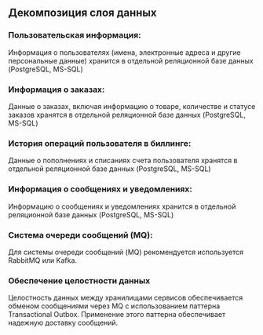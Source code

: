 ## Декомпозиция слоя данных

### Пользовательская информация:

Информация о пользователях (имена, электронные адреса и другие персональные данные) хранится в отдельной реляционной базе данных (PostgreSQL, MS-SQL)

### Информация о заказах:

Данные о заказах, включая информацию о товаре, количестве и статусе заказов хранятся в отдельной реляционной базе данных (PostgreSQL, MS-SQL)

### История операций пользователя в биллинге:

Данные о пополнениях и списаниях счета пользователя хранятся в отдельной реляционной базе данных (PostgreSQL, MS-SQL)

### Информация о сообщениях и уведомлениях:

Информацию о сообщениях и уведомлениях хранится в отдельной реляционной базе данных (PostgreSQL, MS-SQL)


### Система очереди сообщений (MQ):

Для системы очереди сообщений (MQ) рекомендуется используется RabbitMQ или Kafka.

### Обеспечение целостности данных

Целостность данных между хранилищами сервисов обеспечивается обменом сообщениями через MQ с использованием паттерна Transactional Outbox. Применение этого паттерна обеспечивает надежную доставку сообщений. 